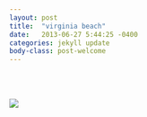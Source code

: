 ```yaml
---
layout: post
title:  "virginia beach"
date:   2013-06-27 5:44:25 -0400
categories: jekyll update
body-class: post-welcome
---
```

<br>
<p></p>
<br>
<div class="img_row">
<img src="{{ site.baseurl }}/img/beach.jpg">
</div>

<br>
